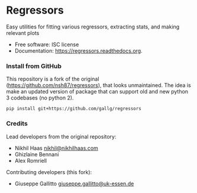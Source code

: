 # Regressors

Easy utilities for fitting various regressors, extracting stats, and making relevant plots

* Free software: ISC license
* Documentation: https://regressors.readthedocs.org.


### Install from GitHub

This repository is a fork of the original (https://github.com/nsh87/regressors), that looks unmaintained. 
The idea is make an updated version of package that can support old and new python 3 codebases (no python 2).

    pip install git+https://github.com/gallg/regressors


### Credits

Lead developers from the original repository:

* Nikhil Haas <nikhil@nikhilhaas.com>
* Ghizlaine Bennani
* Alex Romriell

Contributing developers (this fork):

* Giuseppe Gallitto <giuseppe.gallitto@uk-essen.de>
